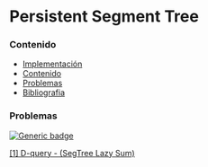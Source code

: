 # Persistent Segment Tree

### Contenido

* [Implementación](#)
* [Contenido](#contenido)
* [Problemas](#problemas)
* [Bibliografia](#bibliografia)

### Problemas

[![Generic badge](https://img.shields.io/badge/SPOJ-Medium-yellow.svg)](https://www.spoj.com/problems/classical/)

[[1] D-query - (SegTree Lazy Sum)](https://www.spoj.com/problems/DQUERY/)
